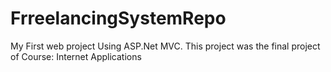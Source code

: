 # FrreelancingSystemRepo
My First web project Using ASP.Net MVC. This project was the final project of Course: Internet Applications
